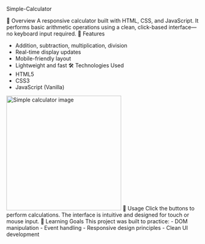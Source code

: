 Simple-Calculator

📌 Overview
A responsive calculator built with HTML, CSS, and JavaScript. It performs basic arithmetic operations using a clean, click-based interface—no keyboard input required.
🚀 Features
- Addition, subtraction, multiplication, division
- Real-time display updates
- Mobile-friendly layout
- Lightweight and fast
🛠️ Technologies Used
- HTML5
- CSS3
- JavaScript (Vanilla)
<img src="C:\Users\Dell\OneDrive\Pictures\Screenshots/calculator-view.png" alt="Simple calculator image" width="300"/>
📄 Usage
Click the buttons to perform calculations. The interface is intuitive and designed for touch or mouse input.
🧠 Learning Goals
This project was built to practice:
- DOM manipulation
- Event handling
- Responsive design principles
- Clean UI development

